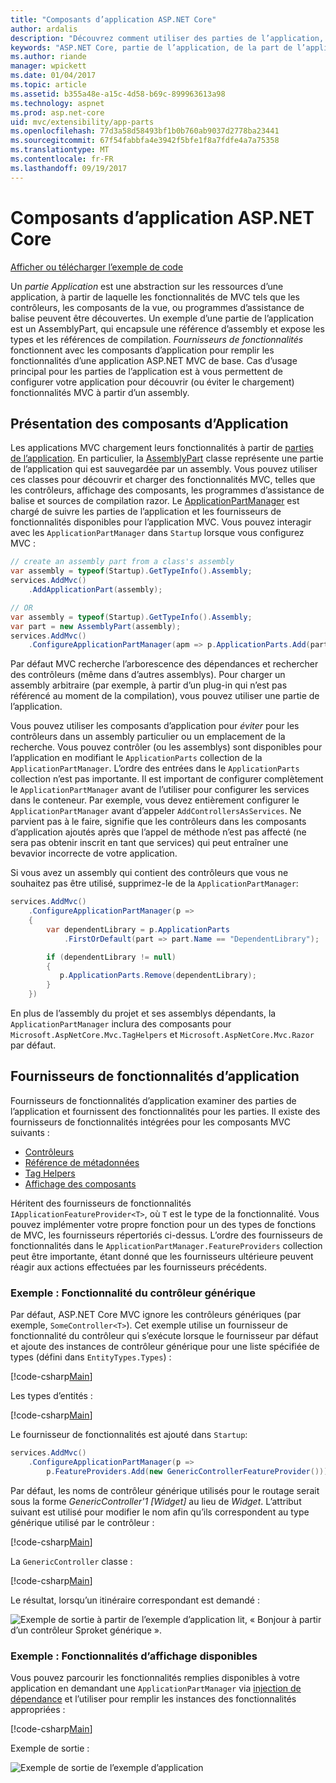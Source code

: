 ```yaml
---
title: "Composants d’application ASP.NET Core"
author: ardalis
description: "Découvrez comment utiliser des parties de l’application, qui sont abstrations sur les ressources d’une application, pour configurer votre application pour découvrir ou d’éviter les fonctionnalités de chargement à partir d’un assembly."
keywords: "ASP.NET Core, partie de l’application, de la part de l’application"
ms.author: riande
manager: wpickett
ms.date: 01/04/2017
ms.topic: article
ms.assetid: b355a48e-a15c-4d58-b69c-899963613a98
ms.technology: aspnet
ms.prod: asp.net-core
uid: mvc/extensibility/app-parts
ms.openlocfilehash: 77d3a58d58493bf1b0b760ab9037d2778ba23441
ms.sourcegitcommit: 67f54fabbfa4e3942f5bfe1f8a7fdfe4a7a75358
ms.translationtype: MT
ms.contentlocale: fr-FR
ms.lasthandoff: 09/19/2017
---
```

# <a name="application-parts-in-aspnet-core"></a>Composants d’application ASP.NET Core

[Afficher ou télécharger l’exemple de code](https://github.com/aspnet/Docs/tree/master/aspnetcore/mvc/advanced/app-parts/sample)

Un *partie Application* est une abstraction sur les ressources d’une application, à partir de laquelle les fonctionnalités de MVC tels que les contrôleurs, les composants de la vue, ou programmes d’assistance de balise peuvent être découvertes. Un exemple d’une partie de l’application est un AssemblyPart, qui encapsule une référence d’assembly et expose les types et les références de compilation. *Fournisseurs de fonctionnalités* fonctionnent avec les composants d’application pour remplir les fonctionnalités d’une application ASP.NET MVC de base. Cas d’usage principal pour les parties de l’application est à vous permettent de configurer votre application pour découvrir (ou éviter le chargement) fonctionnalités MVC à partir d’un assembly.

## <a name="introducing-application-parts"></a>Présentation des composants d’Application

Les applications MVC chargement leurs fonctionnalités à partir de [parties de l’application](/aspnet/core/api/microsoft.aspnetcore.mvc.applicationparts.applicationpart). En particulier, la [AssemblyPart](/aspnet/core/api/microsoft.aspnetcore.mvc.applicationparts.assemblypart#Microsoft_AspNetCore_Mvc_ApplicationParts_AssemblyPart) classe représente une partie de l’application qui est sauvegardée par un assembly. Vous pouvez utiliser ces classes pour découvrir et charger des fonctionnalités MVC, telles que les contrôleurs, affichage des composants, les programmes d’assistance de balise et sources de compilation razor. Le [ApplicationPartManager](/aspnet/core/api/microsoft.aspnetcore.mvc.applicationparts.applicationpartmanager) est chargé de suivre les parties de l’application et les fournisseurs de fonctionnalités disponibles pour l’application MVC. Vous pouvez interagir avec les `ApplicationPartManager` dans `Startup` lorsque vous configurez MVC :

```csharp
// create an assembly part from a class's assembly
var assembly = typeof(Startup).GetTypeInfo().Assembly;
services.AddMvc()
    .AddApplicationPart(assembly);

// OR
var assembly = typeof(Startup).GetTypeInfo().Assembly;
var part = new AssemblyPart(assembly);
services.AddMvc()
    .ConfigureApplicationPartManager(apm => p.ApplicationParts.Add(part));
```

Par défaut MVC recherche l’arborescence des dépendances et rechercher des contrôleurs (même dans d’autres assemblys). Pour charger un assembly arbitraire (par exemple, à partir d’un plug-in qui n’est pas référencé au moment de la compilation), vous pouvez utiliser une partie de l’application.

Vous pouvez utiliser les composants d’application pour *éviter* pour les contrôleurs dans un assembly particulier ou un emplacement de la recherche. Vous pouvez contrôler (ou les assemblys) sont disponibles pour l’application en modifiant le `ApplicationParts` collection de la `ApplicationPartManager`. L’ordre des entrées dans le `ApplicationParts` collection n’est pas importante. Il est important de configurer complètement le `ApplicationPartManager` avant de l’utiliser pour configurer les services dans le conteneur. Par exemple, vous devez entièrement configurer le `ApplicationPartManager` avant d’appeler `AddControllersAsServices`. Ne parvient pas à le faire, signifie que les contrôleurs dans les composants d’application ajoutés après que l’appel de méthode n’est pas affecté (ne sera pas obtenir inscrit en tant que services) qui peut entraîner une bevavior incorrecte de votre application.

Si vous avez un assembly qui contient des contrôleurs que vous ne souhaitez pas être utilisé, supprimez-le de la `ApplicationPartManager`:

```csharp
services.AddMvc()
    .ConfigureApplicationPartManager(p =>
    {
        var dependentLibrary = p.ApplicationParts
            .FirstOrDefault(part => part.Name == "DependentLibrary");

        if (dependentLibrary != null)
        {
           p.ApplicationParts.Remove(dependentLibrary);
        }
    })
```

En plus de l’assembly du projet et ses assemblys dépendants, la `ApplicationPartManager` inclura des composants pour `Microsoft.AspNetCore.Mvc.TagHelpers` et `Microsoft.AspNetCore.Mvc.Razor` par défaut.

## <a name="application-feature-providers"></a>Fournisseurs de fonctionnalités d’application

Fournisseurs de fonctionnalités d’application examiner des parties de l’application et fournissent des fonctionnalités pour les parties. Il existe des fournisseurs de fonctionnalités intégrées pour les composants MVC suivants :

* [Contrôleurs](https://docs.microsoft.com/aspnet/core/api/microsoft.aspnetcore.mvc.controllers.controllerfeatureprovider)
* [Référence de métadonnées](https://docs.microsoft.com/aspnet/core/api/microsoft.aspnetcore.mvc.razor.compilation.metadatareferencefeatureprovider)
* [Tag Helpers](https://docs.microsoft.com/aspnet/core/api/microsoft.aspnetcore.mvc.razor.taghelpers.taghelperfeatureprovider)
* [Affichage des composants](https://docs.microsoft.com/aspnet/core/api/microsoft.aspnetcore.mvc.viewcomponents.viewcomponentfeatureprovider)

Héritent des fournisseurs de fonctionnalités `IApplicationFeatureProvider<T>`, où `T` est le type de la fonctionnalité. Vous pouvez implémenter votre propre fonction pour un des types de fonctions de MVC, les fournisseurs répertoriés ci-dessus. L’ordre des fournisseurs de fonctionnalités dans le `ApplicationPartManager.FeatureProviders` collection peut être importante, étant donné que les fournisseurs ultérieure peuvent réagir aux actions effectuées par les fournisseurs précédents.

### <a name="sample-generic-controller-feature"></a>Exemple : Fonctionnalité du contrôleur générique

Par défaut, ASP.NET Core MVC ignore les contrôleurs génériques (par exemple, `SomeController<T>`). Cet exemple utilise un fournisseur de fonctionnalité du contrôleur qui s’exécute lorsque le fournisseur par défaut et ajoute des instances de contrôleur générique pour une liste spécifiée de types (défini dans `EntityTypes.Types`) :

[!code-csharp[Main](./app-parts/sample/AppPartsSample/GenericControllerFeatureProvider.cs?highlight=13&range=18-36)]

Les types d’entités :

[!code-csharp[Main](./app-parts/sample/AppPartsSample/Model/EntityTypes.cs?range=6-16)]

Le fournisseur de fonctionnalités est ajouté dans `Startup`:

```csharp
services.AddMvc()
    .ConfigureApplicationPartManager(p => 
        p.FeatureProviders.Add(new GenericControllerFeatureProvider()));
```

Par défaut, les noms de contrôleur générique utilisés pour le routage serait sous la forme *GenericController'1 [Widget]* au lieu de *Widget*. L’attribut suivant est utilisé pour modifier le nom afin qu’ils correspondent au type générique utilisé par le contrôleur :

[!code-csharp[Main](./app-parts/sample/AppPartsSample/GenericControllerNameConvention.cs)]

La `GenericController` classe :

[!code-csharp[Main](./app-parts/sample/AppPartsSample/GenericController.cs?highlight=5-6)]

Le résultat, lorsqu’un itinéraire correspondant est demandé :

![Exemple de sortie à partir de l’exemple d’application lit, « Bonjour à partir d’un contrôleur Sproket générique ».](app-parts/_static/generic-controller.png)

### <a name="sample-display-available-features"></a>Exemple : Fonctionnalités d’affichage disponibles

Vous pouvez parcourir les fonctionnalités remplies disponibles à votre application en demandant une `ApplicationPartManager` via [injection de dépendance](../../fundamentals/dependency-injection.md) et l’utiliser pour remplir les instances des fonctionnalités appropriées :

[!code-csharp[Main](./app-parts/sample/AppPartsSample/Controllers/FeaturesController.cs?highlight=16,25-27)]

Exemple de sortie :

![Exemple de sortie de l’exemple d’application](app-parts/_static/available-features.png)
